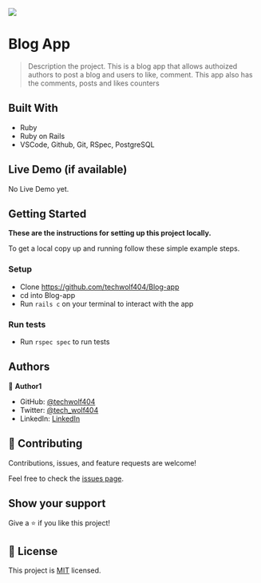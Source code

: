 ![](https://img.shields.io/badge/TechWolf404-blueviolet)

# Blog App

> Description the project.
This is a blog app that allows authoized authors to post a blog and users to like, comment. This app also has the comments, posts and likes counters

## Built With

- Ruby
- Ruby on Rails
- VSCode, Github, Git, RSpec, PostgreSQL

## Live Demo (if available)

No Live Demo yet.


## Getting Started

**These are the instructions for setting up this project locally.**

To get a local copy up and running follow these simple example steps.

### Setup
- Clone https://github.com/techwolf404/Blog-app
- cd into Blog-app
- Run `rails c` on your terminal to interact with the app

### Run tests
- Run `rspec spec` to run tests

## Authors

👤 **Author1**

- GitHub: [@techwolf404](https://github.com/techwolf404)
- Twitter: [@tech_wolf404](https://twitter.com/tech_wolf404)
- LinkedIn: [LinkedIn](https://www.linkedin.com/in/hatimdev/)

## 🤝 Contributing

Contributions, issues, and feature requests are welcome!

Feel free to check the [issues page](../../issues/).

## Show your support

Give a ⭐️ if you like this project!

## 📝 License

This project is [MIT](./LICENSE) licensed.
